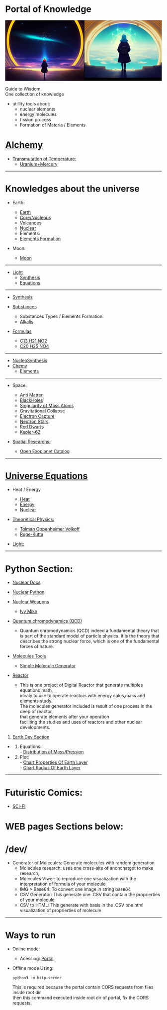 # Portal of Knowledge   
 ![Portal](./portal.png)  
  
Guide to Wisdom.  
One collection of knowledge   
 - utillity tools about:  
      - nuclear elements  
      - energy molecules  
      - fission process  
      - Formation of Materia / Elements  
# [Alchemy](./assets/docs/universe/Alchemy/readme.md)  
 - [Transmutation of Temperature:](/assets/docs/universe/Alchemy/transmutation/temperature.md)  
   - [Uranium+Mercury](/assets/docs/universe/Alchemy/fusion/1/uranium-mercury.md)  

-------------

# Knowledges about the universe  
- Earth:
  - [Earth](./assets/docs/earth/readme.md)  
  - [Core/Nucleous](./assets/docs/earth/core/readme.md)   
  - [Volcanoes](./assets/docs/earth/earth/volcanoes/readme.md)  
  - [Nuclear](./assets/docs/nuclear/readme.md)  
  -  Elements:
    - [Elements Formation](./assets/docs/earth/elements/formation/readme.md)  

- Moon:
  - [Moon](./assets/docs/moon/readme.md)    
--------------
- [Light](./assets/docs/universe/light/readme.md)  
   - [Synthesis](./assets/docs/universe/light/synthesis/readme.md)  
   - [Equations](./assets/docs/universe/light/equations/readme.md)  
--------------
- [Synthesis](./assets/docs/synthesis/readme.md)  
- [Substances](./assets/docs/synthesis/substances/readme.md)  
   - Substances Types / Elements Formation:  
    - [Alkalis](./assets/docs/synthesis/substances/types/Alkalis/readme.md)   

- [Formulas](./assets/docs/synthesis/substances/readme.md)  
   - [C13 H21 NO2](./assets/docs/synthesis/substances/formulas/syn/1/readme.md)  
   - [C20 H25 NO4](./assets/docs/synthesis/substances/formulas/syn/2/readme.md)  

--------------
- [NucleoSynthesis](./assets/docs/nucleosynthesis/readme.md)  
- [Chemy](./assets/docs/universe/chemy/README.md)   
   - [Elements](./assets/docs/universe/chemy/Elements/readme.md)  
--------------
- Space:  
  - [Anti Matter](./assets/docs/antimatter/readme.md)     
  - [BlackHoles](./assets/docs/universe/space/blackholes/readme.md)  
  - [Singularity of Mass Atoms](./assets/docs/universe/space/blackholes/singularity_mass-atoms.md)  
  - [Gravitational Collapse](./assets/docs/universe/space/knowledges/Gravitational_Collapse.md)  
  - [Electron Capture](./assets/docs/universe/space/knowledges/electron_capture.md)    
  - [Neutron Stars](./assets/docs/universe/space/neutron-stars/readme.md)  
  - [Red Dwarfs](./assets/docs/universe/space/red-dwarf/readme.md)  
  - [Kepler-62](./assets/docs/universe/space/Kepler-62/readme.md)  
      
- [Spatial Researchs:](./assets/docs/universe/spatial/readme.md)  
  - [Open Exoplanet Catalog](https://github.com/emeraldTable/exoplanets)  
--------------
# [Universe Equations](./assets/docs/universe/equations/README.md)   
- Heat / Energy   
  - [Heat](./assets/docs/universe/equations/Heat-Energy/Heat/readme.md)   
  - [Energy](./assets/docs/universe/equations/Heat-Energy/Energy/readme.md)   
  - [Nuclear](./assets/docs/universe/equations/Heat-Energy/Nuclear/readme.md)   
- [Theoretical Physics:](./assets/docs/universe/equations/Theoretical-Physics/readme.md)  
  - [Tolman Oppenheimer Volkoff](./assets/docs/universe/equations/Theoretical-Physics/Tolman-Oppenheimer-Volkoff.md)   
  - [Ruge-Kutta](./assets/docs/universe/equations/Theoretical-Physics/Runge-Kutta.md)   
       
- [Light:](./assets/docs/universe/light/equations/readme.md)   

-------------

# Python Section:
- [Nuclear Docs](./assets/docs/nuclear/)   
- [Nuclear Python](./assets/addons/python/Nuclear/)  
- [Nuclear Weapons](./assets/addons/python/Nuclear/Weapons/)  
  - [Ivy Mike](./assets/addons/python/Nuclear/weapons/ivyMike)   

- [Quantum chromodynamics (QCD)](./assets/addons/python/QCD)  
  - Quantum chromodynamics (QCD)
     indeed a fundamental theory that is part of the standard model of 
      particle physics. It is the theory that describes the strong nuclear 
      force, which is one of the fundamental forces of nature.

- [Molecules Tools](./assets/addons/python/molecules)  
  - [Simple Molecule Generator](./assets/addons/python/molGenerator)  



- [Reactor](./assets/addons/python/Reactor)  
  - This is one project of Digital Reactor that generate multiples equations math,  
     idealy to use to operate reactors with energy calcs,mass and elements study.  
      The molecules generator included is result of one process in the deep of reactor,  
       that generate elements after your operation  
        faciliting the studies and uses of reactors and other nuclear developments.  
1. [Earth Dev Section](/assets/addons/python/dev/earth/readme.md)   
 - 1. Equations:   
                -  [Distribution of Mass/Pression](/assets/addons/python/dev/earth/equations/1.py)   
   
 - 2. Plot:  
          - [Chart Properties Of Earth Layer](/assets/addons/python/dev/earth/plot/earth_layers-properties.py)  
          - [Chart Radius Of Earth Layer](/assets/addons/python/dev/earth/plot/earth_layers-radius.py)   

--------------  
# Futuristic Comics:  
- [SCI-FI](./assets/docs/earth/sci-fi/readme.md)    

 # WEB pages Sections below:   
 
# /dev/  
  - Generator of Molecules: Generate molecules with random generation   
     - Molecules research: uses one cross-site of anonchatgpt to make research,   
     - Molecules Viwer: to reproduce one visualization with the interpretation of formula of your molecule  
      - IMG > Base64: To convert one image in string base64  
      - CSV Generator: This generate one .CSV that contain the proprierties of your molecule  
      - CSV to HTML: This generate with basis in the .CSV one html visualization of proprierties of molecule  
--------------
# Ways to run  
  - Online mode:
    - Acessing: [Portal](https://emeraldtable.github.io/portal/)  
  - Offline mode Using:  
  
        python3 -m http.server  
  
     This is required because the portal contain CORS requests from files inside root dir  
      then this command executed inside root dir of portal, fix the CORS requests.  
